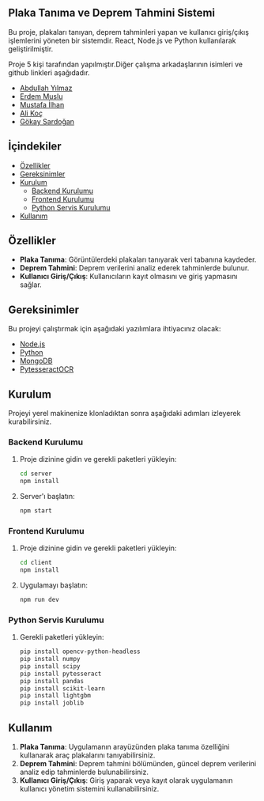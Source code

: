
## Plaka Tanıma ve Deprem Tahmini Sistemi

Bu proje, plakaları tanıyan, deprem tahminleri yapan ve kullanıcı giriş/çıkış işlemlerini yöneten bir sistemdir. React, Node.js ve Python kullanılarak geliştirilmiştir.

Proje 5 kişi tarafından yapılmıştır.Diğer çalışma arkadaşlarının isimleri ve github linkleri aşağıdadır.

- [Abdullah Yılmaz](https://github.com/abdlylmz5861)
- [Erdem Muslu]()
- [Mustafa İlhan](https://github.com/mustafailhann)
- [Ali Koç]()
- [Gökay Sardoğan]()

## İçindekiler

- [Özellikler](#özellikler)
- [Gereksinimler](#gereksinimler)
- [Kurulum](#kurulum)
  - [Backend Kurulumu](#backend-kurulumu)
  - [Frontend Kurulumu](#frontend-kurulumu)
  - [Python Servis Kurulumu](#python-servis-kurulumu)
- [Kullanım](#kullanım)

## Özellikler

- **Plaka Tanıma**: Görüntülerdeki plakaları tanıyarak veri tabanına kaydeder.
- **Deprem Tahmini**: Deprem verilerini analiz ederek tahminlerde bulunur.
- **Kullanıcı Giriş/Çıkış**: Kullanıcıların kayıt olmasını ve giriş yapmasını sağlar.

## Gereksinimler

Bu projeyi çalıştırmak için aşağıdaki yazılımlara ihtiyacınız olacak:

- [Node.js](https://nodejs.org/)
- [Python](https://www.python.org/)
- [MongoDB](https://www.mongodb.com/)
- [PytesseractOCR](https://github.com/UB-Mannheim/tesseract/wiki)

## Kurulum

Projeyi yerel makinenize klonladıktan sonra aşağıdaki adımları izleyerek kurabilirsiniz.

### Backend Kurulumu

1. Proje dizinine gidin ve gerekli paketleri yükleyin:

    ```sh
    cd server
    npm install
    ```

2. Server'ı başlatın:

    ```sh
    npm start
    ```

### Frontend Kurulumu

1. Proje dizinine gidin ve gerekli paketleri yükleyin:

    ```sh
    cd client
    npm install
    ```

2. Uygulamayı başlatın:

    ```sh
    npm run dev
    ```

### Python Servis Kurulumu

1. Gerekli paketleri yükleyin:

    ```sh
    pip install opencv-python-headless
    pip install numpy
    pip install scipy
    pip install pytesseract
    pip install pandas
    pip install scikit-learn
    pip install lightgbm
    pip install joblib
    ```

## Kullanım

1. **Plaka Tanıma**: Uygulamanın arayüzünden plaka tanıma özelliğini kullanarak araç plakalarını tanıyabilirsiniz.
2. **Deprem Tahmini**: Deprem tahmini bölümünden, güncel deprem verilerini analiz edip tahminlerde bulunabilirsiniz.
3. **Kullanıcı Giriş/Çıkış**: Giriş yaparak veya kayıt olarak uygulamanın kullanıcı yönetim sistemini kullanabilirsiniz.
